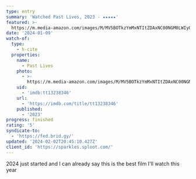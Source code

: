 ```yaml
---
type: entry
summary: 'Watched Past Lives, 2023 - ★★★★★'
featured: >-
  https://m.media-amazon.com/images/M/MV5BOTkzYmMxNTItZDAxNC00NGM0LWIyODMtMWYzMzRkMjIyMTE1XkEyXkFqcGdeQXVyMTAyMjQ3NzQ1._V1_SX300.jpg
date: '2024-01-09'
watch-of:
  type:
    - h-cite
  properties:
    name:
      - Past Lives
    photo:
      - >-
        https://m.media-amazon.com/images/M/MV5BOTkzYmMxNTItZDAxNC00NGM0LWIyODMtMWYzMzRkMjIyMTE1XkEyXkFqcGdeQXVyMTAyMjQ3NzQ1._V1_SX300.jpg
    uid:
      - 'imdb:tt13238346'
    url:
      - 'https://imdb.com/title/tt13238346'
    published:
      - '2023'
progress: finished
rating: '5'
syndicate-to:
  - 'https://fed.brid.gy/'
updated: '2024-02-02T20:45:10.427Z'
client_id: 'https://sparkles.sploot.com/'
---
```

2024 just started and I can already say this is the best film I'll watch this year
